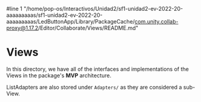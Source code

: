 #line 1 "/home/pop-os/Interactivos/Unidad2/sf1-unidad2-ev-2022-20-aaaaaaaaas/sf1-unidad2-ev-2022-20-aaaaaaaaas/LedButtonApp/Library/PackageCache/com.unity.collab-proxy@1.17.2/Editor/Collaborate/Views/README.md"
# Views
In this directory, we have all of the interfaces and implementations of the Views in the package's **MVP** architecture.

ListAdapters are also stored under `Adapters/` as they are considered a sub-View.
